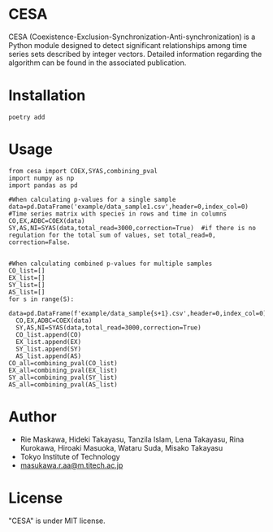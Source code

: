 # CESA
CESA (Coexistence-Exclusion-Synchronization-Anti-synchronization) is a Python module designed to detect significant relationships among time series sets described by integer vectors. Detailed information regarding the algorithm can be found in the associated publication.

# Installation

```
poetry add 
```

# Usage
```
from cesa import COEX,SYAS,combining_pval
import numpy as np
import pandas as pd

#When calculating p-values for a single sample
data=pd.DataFrame('example/data_sample1.csv',header=0,index_col=0)  #Time series matrix with species in rows and time in columns
CO,EX,ADBC=COEX(data)
SY,AS,NI=SYAS(data,total_read=3000,correction=True)  #if there is no regulation for the total sum of values, set total_read=0, correction=False.


#When calculating combined p-values for multiple samples
CO_list=[]
EX_list=[]
SY_list=[]
AS_list=[]
for s in range(S):
  data=pd.DataFrame(f'example/data_sample{s+1}.csv',header=0,index_col=0)
  CO,EX,ADBC=COEX(data)
  SY,AS,NI=SYAS(data,total_read=3000,correction=True)
  CO_list.append(CO)
  EX_list.append(EX)
  SY_list.append(SY)
  AS_list.append(AS)
CO_all=combining_pval(CO_list)
EX_all=combining_pval(EX_list)
SY_all=combining_pval(SY_list)
AS_all=combining_pval(AS_list)
```

# Author
* Rie Maskawa, Hideki Takayasu, Tanzila Islam, Lena Takayasu, Rina Kurokawa, Hiroaki Masuoka, Wataru Suda, Misako Takayasu
* Tokyo Institute of Technology
* masukawa.r.aa@m.titech.ac.jp

# License
"CESA" is under MIT license.
